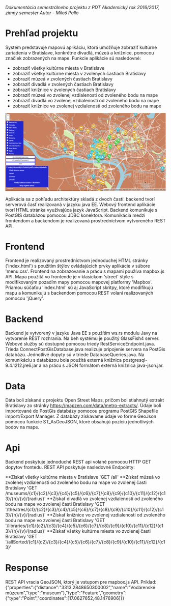 *Dokumentácia semestrálneho projektu z PDT*
*Akademický rok 2016/2017, zimný semester*
*Autor - Miloš Pallo*

# Prehľad projektu

Systém predstavuje mapovú aplikáciu, ktorá umožňuje zobraziť kultúrne zariadenia v Bratislave, konkrétne divadlá, múzeá a knižnice, pomocou značiek zobrazených na mape. Funkcie aplikácie sú nasledovné:
- zobraziť všetky kultúrne miesta v Bratislave
- zobraziť všetky kultúrne miesta v zvolených častiach Bratislavy
- zobraziť múzeá v zvolených častiach Bratislavy
- zobraziť divadlá v zvolených častiach Bratislavy
- zobraziť knižnice v zvolených častiach Bratislavy
- zobraziť múzeá vo zvolenej vzdialenosti od zvoleného bodu na mape
- zobraziť divadlá vo zvolenej vzdialenosti od zvoleného bodu na mape
- zobraziť knižnice vo zvolenej vzdialenosti od zvoleného bodu na mape

![Screenshot](Scrennshot.png)

Aplikácia sa z pohľadu architektúry skladá z dvoch častí: backend tvorí serverová časť realizovaná v jazyku java EE. Webový frontend aplikácie tvorí HTML stránka využívajúca jazyk JavaScript. Backend komunikuje s PostGIS databázou pomocou JDBC konektora. Komunikácia medzi frontendom a backendom je realizovaná prostredníctvom vytvoreného REST API.

# Frontend
Frontend je realizovaný prostredníctvom jednoduchej HTML stránky ('index.html') s použitím štýlov ovládajúcich prvky aplikácie v súbore 'menu.css'. Frontend na zobrazovanie a prácu s mapami používa mapbox.js API. Mapa použitá vo frontende je v klasickom 'street' štýle s modifikovaným pozadím mapy pomocou mapovej platformy 'Mapbox'. Priamou súčaťou 'index.html' sú aj JavaScript skritpy, ktoré modifikujú mapu a komunikujú s backendom pomocou REST volaní realizovaných pomocou 'jQuery'. 
 
# Backend
Backend je vytvorený v jazyku Java EE s použítím ws.rs modulu Javy na vytvorenie REST rozhrania. Na beh systému je použitý GlassFish4 server. Webové služby sú dostupné pomocou triedy RestServiceEndpoint.java. Trieda ConnectPostGisDatabase.java realizuje pripojenie servera na PostGis databázu. Jednotlivé dopyty sú v triede DatabaseQueries.java. Na komunikáciu s databázou bola použitá externá knižnica postgresql-9.4.1212.jre6.jar a na prácu s JSON formátom externá knižnica java-json.jar.
 
# Data
Dáta boli získané z projektu Open Street Maps, pričom bol stiahnutý extrakt Bratislavy zo stránky https://mapzen.com/data/metro-extracts/. Údaje boli importované do PostGis databázy pomocou programu PostGIS Shapefile import/Export Manager. Z databázy získavame údaje vo forme GeoJson pomocou funkcie ST_AsGeoJSON, ktoré obsahujú pozíciu jednotlivých bodov na mape.
  
# Api
Backend poskytuje jednoduché REST api volané pomocou HTTP GET dopytov frontedu. REST API poskytuje nasledovné Endpointy:

**Získať všetky kultúrne miesta v Bratislave
'GET /all'
**Získať múzeá vo zvolenej vzdialenosti od zvoleného bodu na mape vo zvolenej časti Bratislavy
'GET /museums/{c1}/{c2}/{c3}/{c4}/{c5}/{c6}/{c7}/{c8}/{c9}/{c10}/{c11}/{c12}/{c13}/{h}/{v}/{radius}'
**Získať divadlá vo zvolenej vzdialenosti od zvoleného bodu na mape vo zvolenej časti Bratislavy
'GET '/theatres/{c1}/{c2}/{c3}/{c4}/{c5}/{c6}/{c7}/{c8}/{c9}/{c10}/{c11}/{c12}/{c13}/{h}/{v}/{radius}'
**Získať knižnice vo zvolenej vzdialenosti od zvoleného bodu na mape vo zvolenej časti Bratislavy
'GET '/libraries/{c1}/{c2}/{c3}/{c4}/{c5}/{c6}/{c7}/{c8}/{c9}/{c10}/{c11}/{c12}/{c13}/{h}/{v}/{radius}'
**Získať všetky kultúrne miesta vo zvolenej časti Bratislavy
'GET '/allSorted/{c1}/{c2}/{c3}/{c4}/{c5}/{c6}/{c7}/{c8}/{c9}/{c10}/{c11}/{c12}/{c13}'

# Response
 REST API vracia GeoJSON, ktorý je vstupom pre mapbox.js API.
 Príklad:
 {"properties":{"distance":"3313.2848650300002","name":"Vodárenské múzeum","type":"museum"},"type":"Feature","geometry":{"type":"Point","coordinates":[17.0627652,48.1476906]}}
